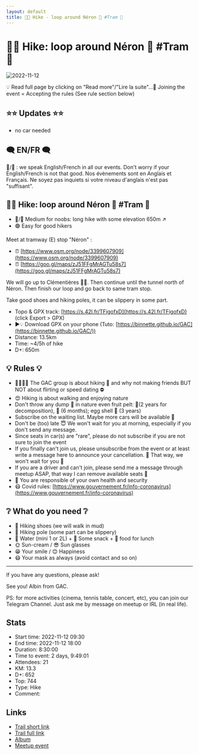 ```yaml
---
layout: default
title: 🥾🔵 Hike - loop around Néron 🗻 #Tram 🚊
---
```


# 🥾🔵 Hike: loop around Néron 🗻 #Tram 🚊

![2022-11-12](../img/orig/2022-11-12.jpg)

💡 Read full page by clicking on "Read more"/"Lire la suite"...💜
Joining the event = Accepting the rules (See rule section below)

##  ⭐⭐ Updates ⭐⭐ 

* no car needed

##  🗨️ EN/FR 🗨️ 
🦅/🐓 : we speak English/French in all our events. Don't worry if your English/French is not that good. Nos évènements sont en Anglais et Français. Ne soyez pas inquiets si votre niveau d'anglais n'est pas "suffisant".

##  🥾🔵 Hike: loop around Néron 🗻 #Tram 🚊 

* 🔵/🔴 Medium for noobs: long hike with some elevation 650m ↗
* 🟢 Easy for good hikers

Meet at tramway (E) stop "Néron" :

* ⏰ [https://www.osm.org/node/3399607909](https://www.osm.org/node/3399607909)
* ⏰ [https://goo.gl/maps/zJ51FFgMrAGTu58s7](https://goo.gl/maps/zJ51FFgMrAGTu58s7)

We will go up to Clémentières 🏡🏡. Then continue until the tunnel north of Néron. Then finish our loop and go back to same tram stop.

Take good shoes and hiking poles, it can be slippery in some part.

* Topo & GPX track: [https://s.42l.fr/TFigofxD](https://s.42l.fr/TFigofxD) (click Export > GPX)
* ▶💡 Download GPX on your phone (Tuto: [https://binnette.github.io/GAC](https://binnette.github.io/GAC/))
* Distance: 13.5km
* Time: \~4/5h of hike
* D+: 650m

##  💡 Rules 💡 

* 🚶‍♀️🚶‍♂️ The GAC group is about hiking 🥾 and why not making friends BUT NOT about flirting or speed dating ⛔
* 😍 Hiking is about walking and enjoying nature
* Don't throw any dump 🚮 in nature even fruit pelt: 🍌(2 years for decomposition), 🍊 (6 months); egg shell 🥚 (3 years)
* Subscribe on the waiting list. Maybe more cars will be available 🚗
* Don't be (too) late 😇 We won't wait for you at morning, especially if you don't send any message.
* Since seats in car(s) are "rare", please do not subscribe if you are not sure to join the event
* If you finally can't join us, please unsubscribe from the event or at least write a message here to announce your cancellation. 💜 That way, we won't wait for you 💜
* If you are a driver and can't join, please send me a message through meetup ASAP, that way I can remove available seats 🚗
* 💟 You are responsible of your own health and security
* 😷 Covid rules: [https://www.gouvernement.fr/info-coronavirus](https://www.gouvernement.fr/info-coronavirus)

##  ❔ What do you need ❔ 

* 🥾 Hiking shoes (we will walk in mud)
* 🥢 Hiking pole (some part can be slippery)
* 🧃 Water (mini 1 or 2L) + 🍫 Some snack + 🥗 food for lunch
* 🌞 Sun-cream / 😎 Sun glasses
* 😁 Your smile / 😊 Happiness
* 😷 Your mask as always (avoid contact and so on)

***

If you have any questions, please ask!

See you! Albin from GAC.

PS: for more activities (cinema, tennis table, concert, etc), you can join our Telegram Channel. Just ask me by message on meetup or IRL (in real life).

## Stats

- Start time: 2022-11-12 09:30
- End time: 2022-11-12 18:00
- Duration: 8:30:00
- Time to event: 2 days, 9:49:01
- Attendees: 21
- KM: 13.3
- D+: 652
- Top: 744
- Type: Hike
- Comment: 

## Links

- [Trail short link](https://s.42l.fr/TFigofxD)
- [Trail full link]()
- [Album](https://binnette.github.io/GacImg2022/2022-11-12-🥾🔵-Hike-loop-around-Neron-🗻-#Tram-🚊.html)
- [Meetup event](https://www.meetup.com/grenoble-adventure-club-english-french/events/289653185/)
